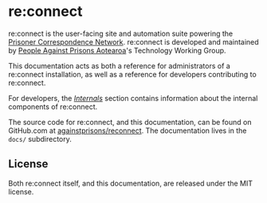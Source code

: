 # re:connect

re:connect is the user-facing site and automation suite powering the
[Prisoner Correspondence Network][pcn]. re:connect is developed and
maintained by [People Against Prisons Aotearoa][papa]'s Technology
Working Group.

This documentation acts as both a reference for administrators of a re:connect
installation, as well as a reference for developers contributing to re:connect.

For developers, the [*Internals*](./internals/index.md) section contains
information about the internal components of re:connect.

The source code for re:connect, and this documentation, can be found on
GitHub.com at [againstprisons/reconnect][git]. The documentation lives in the
`docs/` subdirectory.

## License

Both re:connect itself, and this documentation, are released under the MIT
license.

[pcn]: https://pcn.nz
[papa]: https://papa.org.nz
[git]: https://github.com/againstprisons/reconnect
